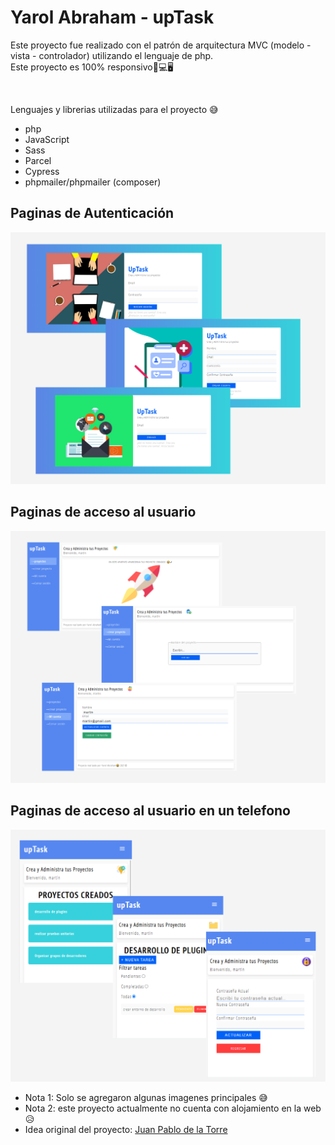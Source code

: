 # Yarol Abraham - upTask
<p>
    Este proyecto fue realizado con el patrón de arquitectura MVC (modelo - vista - controlador) utilizando el lenguaje de php. <br>
    Este proyecto es 100% responsivo📱💻🖥
</p>
</br>
<p>
    Lenguajes y librerias utilizadas para el proyecto 😅
</p>
<ul>
<li>
    php
</li>
<li>
    JavaScript
</li>
<li>
    Sass
</li>
<li>
    Parcel
</li>
<li>
    Cypress
</li>
<li>
    phpmailer/phpmailer (composer)
</li>
</ul>

<h2>Paginas de Autenticación</h2>
<img src="/src/images/readme/1.png" alt="preview" />

<h2>Paginas de acceso al usuario</h2>
<img src="/src/images/readme/2.png" alt="preview" />

<h2>Paginas de acceso al usuario en un telefono</h2>
<img src="/src/images/readme/3.png" alt="preview" />

<ul>
<li>
Nota 1: Solo se agregaron algunas imagenes principales 😅
</li>
<li>
Nota 2: este proyecto actualmente no cuenta con alojamiento en la web 😥
</li>
<li>
    Idea original del proyecto: <a href="https://github.com/juanpablogdl" target="_blank">Juan Pablo de la Torre</a>
</li>
</ul>
